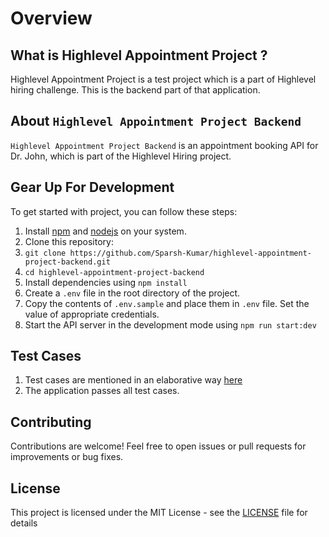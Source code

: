 # Overview

## What is Highlevel Appointment Project ?

Highlevel Appointment Project is a test project which is a part of Highlevel hiring challenge. This is the backend part of that application.

## About `Highlevel Appointment Project Backend`

`Highlevel Appointment Project Backend` is an appointment booking API for Dr. John, which is part of the Highlevel Hiring project.

## Gear Up For Development

To get started with project, you can follow these steps:

1. Install [npm](https://www.npmjs.com) and [nodejs](https://nodejs.org/en) on your system.
2. Clone this repository:
3. `git clone https://github.com/Sparsh-Kumar/highlevel-appointment-project-backend.git`
4. `cd highlevel-appointment-project-backend`
5. Install dependencies using `npm install`
6. Create a `.env` file in the root directory of the project.
7. Copy the contents of `.env.sample` and place them in `.env` file. Set the value of appropriate credentials.
8. Start the API server in the development mode using `npm run start:dev`

## Test Cases
1. Test cases are mentioned in an elaborative way [here](https://docs.google.com/spreadsheets/d/1t7g3VRN-glGiNbz4dMz4FS_IU2uS_rGtb6otxUvjXVs/edit?gid=0#gid=0)
2. The application passes all test cases.

## Contributing

Contributions are welcome! Feel free to open issues or pull requests for improvements or bug fixes.

## License

This project is licensed under the MIT License - see the [LICENSE](https://github.com/Sparsh-Kumar/backtesting.py/blob/main/LICENSE) file for details


